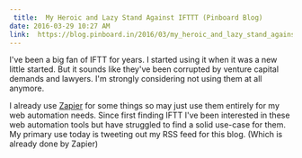 ```yaml
---
 title:  My Heroic and Lazy Stand Against IFTTT (Pinboard Blog)
date: 2016-03-29 10:27 AM
link:  https://blog.pinboard.in/2016/03/my_heroic_and_lazy_stand_against_ifttt/
---
```


I've been a big fan of IFTT for years. I started using it when it was a new little started. But it sounds like they've been corrupted by venture capital demands and lawyers. I'm strongly considering not using them at all anymore.

I already use [Zapier](https://zapier.com) for some things so may just use them entirely for my web automation needs. Since first finding IFTT I've been interested in these web automation tools but have struggled to find a solid use-case for them. My primary use today is tweeting out my RSS feed for this blog. (Which is already done by Zapier)
